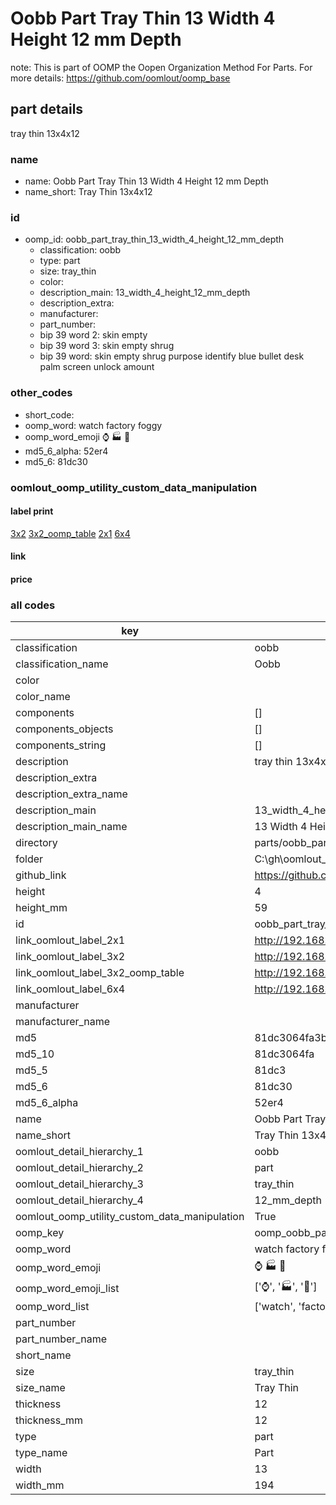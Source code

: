 # Oobb Part Tray Thin 13 Width 4 Height 12 mm Depth  

note: This is part of OOMP the Oopen Organization Method For Parts. For more details: https://github.com/oomlout/oomp_base

##  part details
  



tray thin 13x4x12



### name
* name: Oobb Part Tray Thin 13 Width 4 Height 12 mm Depth
* name_short: Tray Thin 13x4x12 
### id
* oomp_id: oobb_part_tray_thin_13_width_4_height_12_mm_depth
  * classification: oobb
  * type: part
  * size: tray_thin
  * color: 
  * description_main: 13_width_4_height_12_mm_depth
  * description_extra: 
  * manufacturer: 
  * part_number: 
  * bip 39 word 2: skin empty
  * bip 39 word 3: skin empty shrug
  * bip 39 word: skin empty shrug purpose identify blue bullet desk palm screen unlock amount

### other_codes
* short_code: 
* oomp_word: watch factory foggy
* oomp_word_emoji :watch: :factory: :foggy:
* md5_6_alpha: 52er4
* md5_6: 81dc30






### oomlout_oomp_utility_custom_data_manipulation
#### label print
[3x2](http://192.168.1.245:1112/?label=oomp%2052er4)
[3x2_oomp_table](http://192.168.1.108:1112/?label=oomp%2052er4)
[2x1](http://192.168.1.242:1112/?label=oomp%2052er4)
[6x4](http://192.168.1.55:1112/?label=oomp%2052er4)    

#### link

                              

#### price







### all codes 
| key | value |  
| --- | --- |  
| classification | oobb |  
| classification_name | Oobb |  
| color |  |  
| color_name |  |  
| components | [] |  
| components_objects | [] |  
| components_string | [] |  
| description | tray thin 13x4x12 |  
| description_extra |  |  
| description_extra_name |  |  
| description_main | 13_width_4_height_12_mm_depth |  
| description_main_name | 13 Width 4 Height 12 mm Depth |  
| directory | parts/oobb_part_tray_thin_13_width_4_height_12_mm_depth |  
| folder | C:\gh\oomlout_oobb_version_4_generated_parts\parts\oobb_part_tray_thin_13_width_4_height_12_mm_depth |  
| github_link | https://github.com/oomlout/oomlout_oomp_part_src/tree/main/parts/oobb_part_tray_thin_13_width_4_height_12_mm_depth |  
| height | 4 |  
| height_mm | 59 |  
| id | oobb_part_tray_thin_13_width_4_height_12_mm_depth |  
| link_oomlout_label_2x1 | http://192.168.1.242:1112/?label=oomp%2052er4 |  
| link_oomlout_label_3x2 | http://192.168.1.245:1112/?label=oomp%2052er4 |  
| link_oomlout_label_3x2_oomp_table | http://192.168.1.108:1112/?label=oomp%2052er4 |  
| link_oomlout_label_6x4 | http://192.168.1.55:1112/?label=oomp%2052er4 |  
| manufacturer |  |  
| manufacturer_name |  |  
| md5 | 81dc3064fa3be3c461384ae78e924e54 |  
| md5_10 | 81dc3064fa |  
| md5_5 | 81dc3 |  
| md5_6 | 81dc30 |  
| md5_6_alpha | 52er4 |  
| name | Oobb Part Tray Thin 13 Width 4 Height 12 mm Depth |  
| name_short | Tray Thin 13x4x12  |  
| oomlout_detail_hierarchy_1 | oobb |  
| oomlout_detail_hierarchy_2 | part |  
| oomlout_detail_hierarchy_3 | tray_thin |  
| oomlout_detail_hierarchy_4 | 12_mm_depth |  
| oomlout_oomp_utility_custom_data_manipulation | True |  
| oomp_key | oomp_oobb_part_tray_thin_13_width_4_height_12_mm_depth |  
| oomp_word | watch factory foggy |  
| oomp_word_emoji | :watch: :factory: :foggy: |  
| oomp_word_emoji_list | [':watch:', ':factory:', ':foggy:'] |  
| oomp_word_list | ['watch', 'factory', 'foggy'] |  
| part_number |  |  
| part_number_name |  |  
| short_name |  |  
| size | tray_thin |  
| size_name | Tray Thin |  
| thickness | 12 |  
| thickness_mm | 12 |  
| type | part |  
| type_name | Part |  
| width | 13 |  
| width_mm | 194 |  
